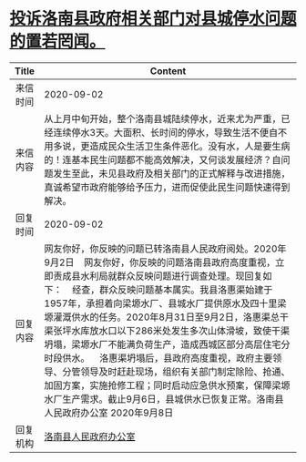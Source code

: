 # [投诉洛南县政府相关部门对县城停水问题的置若罔闻。](http://www.shangluo.gov.cn/zmhd/ldxxxx.jsp?urltype=leadermail.LeaderMailContentUrl&wbtreeid=1112&leadermailid=6400)

| Title |                                                                                                                                                                             Content                                                                                                                                                                             |
|:-----:|-----------------------------------------------------------------------------------------------------------------------------------------------------------------------------------------------------------------------------------------------------------------------------------------------------------------------------------------------------------------|
| 来信时间  | 2020-09-02                                                                                                                                                                                                                                                                                                                                                      |
| 来信内容  | 从上月中旬开始，整个洛南县城陆续停水，近来尤为严重，已经连续停水3天。大面积、长时间的停水，导致生活不便自不用多说，更造成民众生活卫生条件恶化。没有水，人是要生病的！连基本民生问题都不能高效解决，又何谈发展经济？自问题发生至此，未见县政府及相关部门的正式解释与改进措施，真诚希望市政府能够给予压力，进而促使此民生问题快速得到解决。                                                                                                                                                                                           |
| 回复时间  | 2020-09-02                                                                                                                                                                                                                                                                                                                                                      |
| 回复内容  | 网友你好，你反映的问题已转洛南县人民政府阅处。2020年9月2日    网友你好，你反映的问题洛南县政府高度重视，立即责成县水利局就群众反映问题进行调查处理。现回复如下：    经查，群众反映问题基本属实。我县洛惠渠始建于1957年，承担着向梁塬水厂、县城水厂提供原水及四十里梁塬灌溉供水的任务。2020年8月31日至9月2日，洛惠渠总干渠张坪水库放水口以下286米处发生多次山体滑坡，致使干渠坍塌，梁塬水厂不能满负荷生产，造成西城区部分高层住宅分时段供水。    洛惠渠坍塌后，县政府高度重视，政府主要领导、分管领导及时赶赴现场，组织有关部门制定除险、抢通、加固方案，实施抢修工程；同时启动应急供水预案，保障梁塬水厂生产需求。截止9月6日，县城供水已恢复正常。洛南县人民政府办公室 2020年9月8日 |
| 回复机构  | [洛南县人民政府办公室](../../category/agencies/洛南县人民政府办公室.md)                                                                                                                                                                                                                                                                                                             |